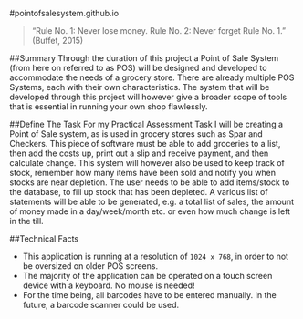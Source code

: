 #pointofsalesystem.github.io

>“Rule No. 1: Never lose money. Rule No. 2: Never forget Rule No. 1.” (Buffet, 2015) 

##Summary
Through the duration of this project a Point of Sale System (from here on referred to as POS) will be designed and developed to accommodate the needs of a grocery store. 
There are already multiple POS Systems, each with their own characteristics. The system that will be developed through this project will however give a broader scope of tools that is essential in running your own shop flawlessly.  

##Define The Task
For my Practical Assessment Task I will be creating a Point of Sale system, as is used in grocery stores such as Spar and Checkers. This piece of software must be able to add groceries to a list, then add the costs up, print out a slip and receive payment, and then calculate change. This system will however also be used to keep track of stock, remember how many items have been sold and notify you when stocks are near depletion. 
The user needs to be able to add items/stock to the database, to fill up stock that has been depleted. A various list of statements will be able to be generated, e.g. a total list of sales, the amount of money made in a day/week/month etc. or even how much change is left in the till. 

##Technical Facts
- This application is running at a resolution of `1024 x 768`, in order to not be oversized on older POS screens. 
- The majority of the application can be operated on a touch screen device with a keyboard. No mouse is needed!
- For the time being, all barcodes have to be entered manually. In the future, a barcode scanner could be used. 
